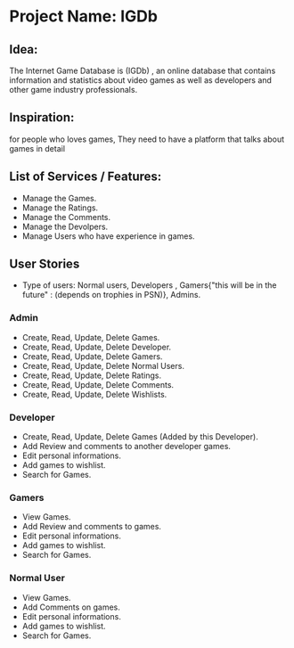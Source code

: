 # Project Name: IGDb

## Idea:
The Internet Game Database is (IGDb) , an online database that contains information and statistics about video games as well as developers and other game industry professionals.

## Inspiration:
for people who loves games, They need to have a platform that talks about games in detail


## List of Services / Features:

- Manage the Games.
- Manage the Ratings.
- Manage the Comments.
- Manage the Devolpers.
- Manage Users who have experience in games.


## User Stories
- Type of users: Normal users, Developers , Gamers{"this will be in the future" : (depends on trophies in PSN)}, Admins.

### Admin

- Create, Read, Update, Delete Games.
- Create, Read, Update, Delete Developer.
- Create, Read, Update, Delete Gamers.
- Create, Read, Update, Delete Normal Users.
- Create, Read, Update, Delete Ratings.
- Create, Read, Update, Delete Comments.
- Create, Read, Update, Delete Wishlists.

### Developer

- Create, Read, Update, Delete Games (Added by this Developer).
- Add Review and comments to another developer games.
- Edit personal informations.
- Add games to wishlist.
- Search for Games.

### Gamers

- View Games.
- Add Review and comments to games.
- Edit personal informations.
- Add games to wishlist.
- Search for Games.

### Normal User

- View Games.
- Add Comments on games.
- Edit personal informations.
- Add games to wishlist.
- Search for Games.
